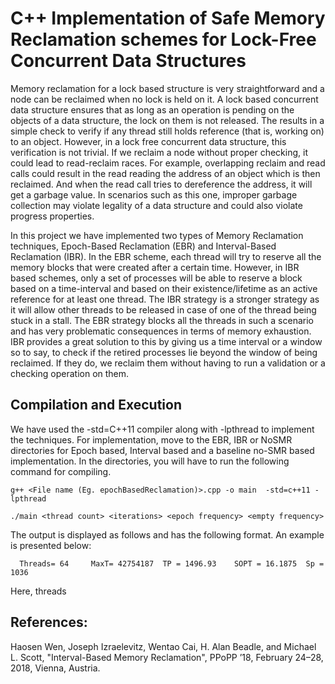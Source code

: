 # C++ Implementation of Safe Memory Reclamation schemes for Lock-Free Concurrent Data Structures

Memory reclamation for a lock based structure is very straightforward and a node can be reclaimed when no lock is held on it. A lock based concurrent data structure ensures that as long as an operation is pending on the objects of a data structure, the lock on them is not released. The results in a simple check to verify if any thread still holds reference (that is, working on) to an object. However, in a lock free concurrent data structure, this verification is not trivial. If we reclaim a node without proper checking, it could lead to read-reclaim races. For example, overlapping reclaim and read calls could result in the read reading the address of an object which is then reclaimed. And when the read call tries to dereference the address, it will get a garbage value. In scenarios such as this one, improper garbage collection may violate legality of a data structure and could also violate progress properties.

In this project we have implemented two types of Memory Reclamation techniques, Epoch-Based Reclamation (EBR) and Interval-Based Reclamation (IBR). In the EBR scheme, each thread will try to reserve all the memory blocks that were created after a certain time. However, in IBR based schemes, only a set of processes will be able to reserve a block based on a time-interval and based on their existence/lifetime as an active reference for at least one thread. The IBR strategy is a stronger strategy as it will allow other threads to be released in case of one of the thread being stuck in a stall. The EBR strategy blocks all the threads in such a scenario and has very problematic consequences in terms of memory exhaustion. IBR provides a great solution to this by giving us a time interval or a window so to say, to check if the retired processes lie beyond the window of being reclaimed. If they do, we reclaim them without having to run a validation or a checking operation on them. 

## Compilation and Execution
We have used the -std=C++11 compiler along with -lpthread to implement the techniques. 
For implementation, move to the EBR, IBR or NoSMR directories for Epoch based, Interval based and a baseline no-SMR based implementation. In the directories, you will have to run the following command for compiling.
```
g++ <File name (Eg. epochBasedReclamation)>.cpp -o main  -std=c++11 -lpthread

./main <thread count> <iterations> <epoch frequency> <empty frequency>
```
The output is displayed as follows and has the following format. An example is presented below:
```
  Threads= 64     MaxT= 42754187  TP = 1496.93    SOPT = 16.1875  Sp = 1036
```
Here, threads 

## References:
Haosen Wen, Joseph Izraelevitz, Wentao Cai, H. Alan Beadle, and Michael L. Scott, "Interval-Based Memory Reclamation", PPoPP ’18, February 24–28, 2018, Vienna, Austria.
